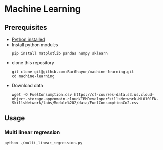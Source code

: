 # Machine Learning
## Prerequisites
* [Python installed](https://www.python.org/downloads/)
* Install python modules
    ```
    pip install matplotlib pandas numpy sklearn
    ```
* clone this repository
    ```
    git clone git@github.com:Bar0hayon/machine-learning.git
    cd machine-learning
    ```
* Download data
    ```
    wget -O FuelConsumption.csv https://cf-courses-data.s3.us.cloud-object-storage.appdomain.cloud/IBMDeveloperSkillsNetwork-ML0101EN-SkillsNetwork/labs/Module%202/data/FuelConsumptionCo2.csv
    ```
    
## Usage
### Multi linear regression
```
python ./multi_linear_regression.py
```
